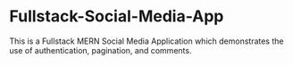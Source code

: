 # Fullstack-Social-Media-App
This is a Fullstack MERN Social Media Application which demonstrates the use of authentication, pagination, and comments.
